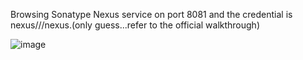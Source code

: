 Browsing Sonatype Nexus service on port 8081 and the credential is nexus///nexus.(only guess...refer to the official walkthrough)

![image](https://github.com/tedchen0001/OSCP-Notes/blob/master/Off_Sec_PG/Pic/Billyboss/Billyboss_2021.12.08_22h46m50s_001_.png)
